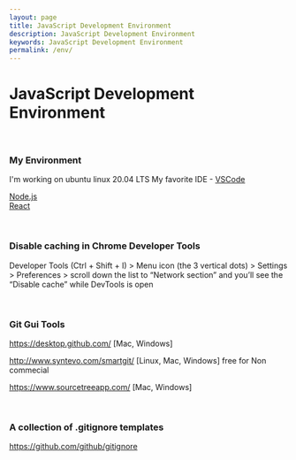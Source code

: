```yaml
---
layout: page
title: JavaScript Development Environment
description: JavaScript Development Environment
keywords: JavaScript Development Environment
permalink: /env/
---
```


# JavaScript Development Environment

<br/>

### My Environment

I'm working on ubuntu linux 20.04 LTS
My favorite IDE - <a href="/env/vscode/">VSCode</a>

<a href="/env/nodejs/">Node.js</a>  
<a href="/env/react/">React</a>

<br/>

### Disable caching in Chrome Developer Tools

Developer Tools (Ctrl + Shift + I) > Menu icon (the 3 vertical dots) > Settings > Preferences > scroll down the list to “Network section” and you’ll see the “Disable cache” while DevTools is open

<br/>

### Git Gui Tools

https://desktop.github.com/ [Mac, Windows]

http://www.syntevo.com/smartgit/ [Linux, Mac, Windows] free for Non commecial

https://www.sourcetreeapp.com/ [Mac, Windows]

<br/>

### A collection of .gitignore templates

https://github.com/github/gitignore
